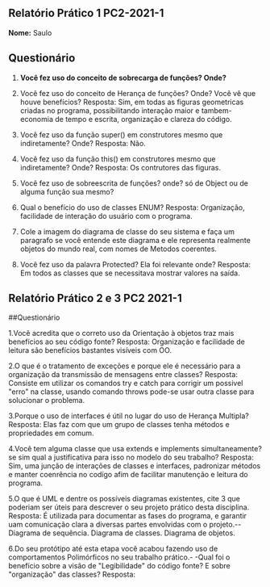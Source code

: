 ## Relatório Prático 1 PC2-2021-1

**Nome:** Saulo

## Questionário

1. **Você fez uso do conceito de sobrecarga de funções? Onde?**

1. Você fez uso do conceito de Herança de funções? Onde? Você vê que houve benefícios?
Resposta: Sim, em todas as figuras geometricas criadas no programa, possibilitando interação maior e tambem-
           economia de tempo e escrita, organização e clareza do código.

1. Você fez uso da função super() em construtores mesmo que indiretamente? Onde?
   Resposta: Não.
   
1. Você fez uso da função this() em construtores mesmo que indiretamente? Onde?
   Resposta: Os contrutores das figuras.
   
1. Você fez uso de sobreescrita de funções? onde? só de Object ou de alguma função sua mesmo?
   
1. Qual o benefício do uso de classes ENUM?
   Resposta: Organização, facilidade de interação do usuário com o programa.
   
1. Cole a imagem do diagrama de classe do seu sistema e faça um paragrafo se você entende este diagrama e ele representa realmente objetos do mundo real, com nomes de Metodos coerentes.
   
1. Você fez uso da palavra Protected? Ela foi relevante onde?
   Resposta: Em todos as classes que se necessitava mostrar valores na saída.
   

## Relatório Prático 2 e 3 PC2 2021-1

##Questionário

1.Você acredita que o correto uso da Orientação à objetos traz mais benefícios ao seu código fonte?
Resposta: Organização e facilidade de leitura são benefícios bastantes visíveis com OO.

2.O que é o tratamento de exceções e porque ele é necessário para a organização da transmissão de mensagens entre classes?
Resposta: Consiste em utilizar os comandos try e catch para corrigir um possivel "erro" na classe, usando comando throws pode-se usar outra classe para solucionar o problema.

3.Porque o uso de interfaces é útil no lugar do uso de Herança Multipla?
Resposta: Elas faz com que um grupo de classes tenha métodos e propriedades em comum.

4.Você tem alguma classe que usa extends e implements simultaneamente? se sim qual a justificativa para isso no modelo do seu trabalho?
Resposta: Sim, uma junção de interações de classes e interfaces, padronizar métodos e manter coenrência no codígo afim de facilitar manutenção e leitura do programa.

5.O que é UML e dentre os possíveis diagramas existentes, cite 3 que poderiam ser úteis para descrever o seu projeto prático desta disciplina.
Resposta: É utilizada para documentar as fases do programa, e garantir uam comunicação clara a diversas partes envolvidas com o projeto.--
Diagrama de sequência.
Diagrama de classes.
Diagrama de objetos.

6.Do seu protótipo até esta etapa você acabou fazendo uso de comportamentos Polimórficos no seu trabalho prático.- 
-Qual foi o benefício sobre a visão de "Legibilidade" do código fonte? E sobre "organização" das classes?
Resposta: